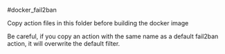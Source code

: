 #docker_fail2ban

Copy action files in this folder before building the docker image

Be careful, if you copy an action with the same name as a default fail2ban action, it will overwrite the default filter.
